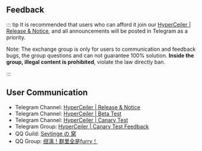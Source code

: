 ## Feedback

::: tip It is recommended that users who can afford it join our [HyperCeiler | Release & Notice](https://t.me/s/cemiuiler_release), and all announcements will be posted in Telegram as a priority.

Note: The exchange group is only for users to communication and feedback bugs, the group questions and can not guarantee 100% solution. **Inside the group, illegal content is prohibited**, violate the law directly ban.

:::
## User Communication

- Telegram Channel: [HyperCeiler | Release & Notice](https://t.me/s/cemiuiler_release)
- Telegram Channel: [HyperCeiler | Beta Test](https://t.me/s/cemiuiler_beta)
- Telegram Channel: [HyperCeiler | Canary Test](https://t.me/cemiuiler_canary)
- Telegram Group: [HyperCeiler | Canary Test Feedback](https://t.me/cemiuiler_canary_feedback)
- QQ Guild: [Sevtinge の 窝](https://pd.qq.com/s/35ooe0ssj)
- QQ Group: [绀漓！群里全是furry！](https://jq.qq.com/?_wv=1027&k=TedCJq8V)
